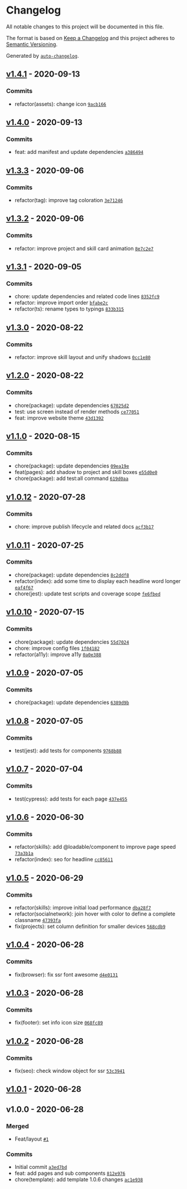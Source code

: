 # Changelog

All notable changes to this project will be documented in this file.

The format is based on [Keep a Changelog](https://keepachangelog.com/en/1.0.0/)
and this project adheres to [Semantic Versioning](https://semver.org/spec/v2.0.0.html).

Generated by [`auto-changelog`](https://github.com/CookPete/auto-changelog).

## [v1.4.1](https://github.com/kporten/kevinporten/compare/v1.4.0...v1.4.1) - 2020-09-13

### Commits

- refactor(assets): change icon [`9acb166`](https://github.com/kporten/kevinporten/commit/9acb166617fa601f4068d280961f5a6e502278ca)

## [v1.4.0](https://github.com/kporten/kevinporten/compare/v1.3.3...v1.4.0) - 2020-09-13

### Commits

- feat: add manifest and update dependencies [`a386494`](https://github.com/kporten/kevinporten/commit/a3864949ff3850606aa2138c771a201266bba7a8)

## [v1.3.3](https://github.com/kporten/kevinporten/compare/v1.3.2...v1.3.3) - 2020-09-06

### Commits

- refactor(tag): improve tag coloration [`3e71246`](https://github.com/kporten/kevinporten/commit/3e71246b64343b11d1abc2e08adb35c185a418f3)

## [v1.3.2](https://github.com/kporten/kevinporten/compare/v1.3.1...v1.3.2) - 2020-09-06

### Commits

- refactor: improve project and skill card animation [`8e7c2e7`](https://github.com/kporten/kevinporten/commit/8e7c2e73fe3760e4dc5c3b5fde40a4d674a90c69)

## [v1.3.1](https://github.com/kporten/kevinporten/compare/v1.3.0...v1.3.1) - 2020-09-05

### Commits

- chore: update dependencies and related code lines [`8352fc9`](https://github.com/kporten/kevinporten/commit/8352fc92b2c4f3d9ddd21ea66d64cc3901fd8b4f)
- refactor: improve import order [`bfabe2c`](https://github.com/kporten/kevinporten/commit/bfabe2c93c6620ada8156e9d9ef5c404e6ab696e)
- refactor(ts): rename types to typings [`833b315`](https://github.com/kporten/kevinporten/commit/833b31544c4c181eadb60b4c3b2300068768ddef)

## [v1.3.0](https://github.com/kporten/kevinporten/compare/v1.2.0...v1.3.0) - 2020-08-22

### Commits

- refactor: improve skill layout and unify shadows [`0cc1e80`](https://github.com/kporten/kevinporten/commit/0cc1e806a1c0cf3a00b67b9364aa8d2dfe2436cf)

## [v1.2.0](https://github.com/kporten/kevinporten/compare/v1.1.0...v1.2.0) - 2020-08-22

### Commits

- chore(package): update dependencies [`67025d2`](https://github.com/kporten/kevinporten/commit/67025d25f3a5082316392819c3839f42ec36147a)
- test: use screen instead of render methods [`ce77051`](https://github.com/kporten/kevinporten/commit/ce770516a649b44af35e54aa7967416abbc3e399)
- feat: improve website theme [`43d1392`](https://github.com/kporten/kevinporten/commit/43d1392e1ce348dd034f0c0f635279178fb2767f)

## [v1.1.0](https://github.com/kporten/kevinporten/compare/v1.0.12...v1.1.0) - 2020-08-15

### Commits

- chore(package): update dependencies [`09ea19e`](https://github.com/kporten/kevinporten/commit/09ea19eab0738130a3ca8aa4fd598fafb19523f0)
- feat(pages): add shadow to project and skill boxes [`e55d0e0`](https://github.com/kporten/kevinporten/commit/e55d0e0ab4210bfbde36ca069351b4f297330e48)
- chore(package): add test:all command [`619d0aa`](https://github.com/kporten/kevinporten/commit/619d0aa903c443b6dc660d14a67c095909a8f231)

## [v1.0.12](https://github.com/kporten/kevinporten/compare/v1.0.11...v1.0.12) - 2020-07-28

### Commits

- chore: improve publish lifecycle and related docs [`acf3b17`](https://github.com/kporten/kevinporten/commit/acf3b177ac962bb88b94096c66e57d5f7d14fc0c)

## [v1.0.11](https://github.com/kporten/kevinporten/compare/v1.0.10...v1.0.11) - 2020-07-25

### Commits

- chore(package): update dependencies [`8c2ddf8`](https://github.com/kporten/kevinporten/commit/8c2ddf826b3b67aef17f58f5e574ccb44d8f96b5)
- refactor(index): add some time to display each headline word longer [`eaf4f67`](https://github.com/kporten/kevinporten/commit/eaf4f67594769a2edb8b6f99120a05c37b949ac5)
- chore(jest): update test scripts and coverage scope [`fe6fbed`](https://github.com/kporten/kevinporten/commit/fe6fbedc7ce990a7757b654129b551010806e872)

## [v1.0.10](https://github.com/kporten/kevinporten/compare/v1.0.9...v1.0.10) - 2020-07-15

### Commits

- chore(package): update dependencies [`55d7024`](https://github.com/kporten/kevinporten/commit/55d702435b589d37256037dac3f44c03112e252d)
- chore: improve config files [`1f04182`](https://github.com/kporten/kevinporten/commit/1f041826fe5ceef5aaa899749a659ea11c84d289)
- refactor(a11y): improve a11y [`0a0e388`](https://github.com/kporten/kevinporten/commit/0a0e388795a0c977540f763180fc8d1a667178c0)

## [v1.0.9](https://github.com/kporten/kevinporten/compare/v1.0.8...v1.0.9) - 2020-07-05

### Commits

- chore(package): update dependencies [`6389d9b`](https://github.com/kporten/kevinporten/commit/6389d9b8ce100003e64dbab86ce8215c25011e46)

## [v1.0.8](https://github.com/kporten/kevinporten/compare/v1.0.7...v1.0.8) - 2020-07-05

### Commits

- test(jest): add tests for components [`9768b88`](https://github.com/kporten/kevinporten/commit/9768b888c0b89ac53cfb1c564a8a61f7964eb781)

## [v1.0.7](https://github.com/kporten/kevinporten/compare/v1.0.6...v1.0.7) - 2020-07-04

### Commits

- test(cypress): add tests for each page [`437e455`](https://github.com/kporten/kevinporten/commit/437e455ca2f7e38281fbcf0c5ec71e33398bd526)

## [v1.0.6](https://github.com/kporten/kevinporten/compare/v1.0.5...v1.0.6) - 2020-06-30

### Commits

- refactor(skills): add @loadable/component to improve page speed [`73a3b1a`](https://github.com/kporten/kevinporten/commit/73a3b1aa8cc71efa573eb4abfb7831a22c02f5ad)
- refactor(index): seo for headline [`cc85611`](https://github.com/kporten/kevinporten/commit/cc8561195241e88e619afb604750c2892dfa4efb)

## [v1.0.5](https://github.com/kporten/kevinporten/compare/v1.0.4...v1.0.5) - 2020-06-29

### Commits

- refactor(skills): improve initial load performance [`dba28f7`](https://github.com/kporten/kevinporten/commit/dba28f772f00806e66f724a809e3d1e50ef0b595)
- refactor(socialnetwork): join hover with color to define a complete classname [`47393fa`](https://github.com/kporten/kevinporten/commit/47393fad64c17f8ca6c2d90743ef01b8557d6234)
- fix(projects): set column definition for smaller devices [`568cdb9`](https://github.com/kporten/kevinporten/commit/568cdb910ba34d926a773f01b2cbfe1807af52ff)

## [v1.0.4](https://github.com/kporten/kevinporten/compare/v1.0.3...v1.0.4) - 2020-06-28

### Commits

- fix(browser): fix ssr font awesome [`d4e0131`](https://github.com/kporten/kevinporten/commit/d4e01316a0fec93c7ce8fe332a08f178ad98d7fc)

## [v1.0.3](https://github.com/kporten/kevinporten/compare/v1.0.2...v1.0.3) - 2020-06-28

### Commits

- fix(footer): set info icon size [`068fc89`](https://github.com/kporten/kevinporten/commit/068fc89e0dd012620e23a63e5ed83b9b27f750ff)

## [v1.0.2](https://github.com/kporten/kevinporten/compare/v1.0.1...v1.0.2) - 2020-06-28

### Commits

- fix(seo): check window object for ssr [`53c3941`](https://github.com/kporten/kevinporten/commit/53c3941cc18f970f46fc7db449073d88a5b926fd)

## [v1.0.1](https://github.com/kporten/kevinporten/compare/v1.0.0...v1.0.1) - 2020-06-28

## v1.0.0 - 2020-06-28

### Merged

- Feat/layout [`#1`](https://github.com/kporten/kevinporten/pull/1)

### Commits

- Initial commit [`a3ed7bd`](https://github.com/kporten/kevinporten/commit/a3ed7bd0b24e287694c47390ee86809b8bd4df0a)
- feat: add pages and sub components [`812e976`](https://github.com/kporten/kevinporten/commit/812e97611c94fc2ebd02327b58d4552d6102bf4d)
- chore(template): add template 1.0.6 changes [`ac1e938`](https://github.com/kporten/kevinporten/commit/ac1e93800beaf229a505337280c4bbb230b72d66)
